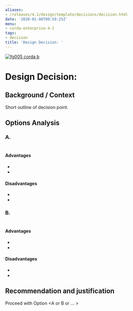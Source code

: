 ```yaml
---
aliases:
- /releases/4.1/design/template/decisions/decision.html
date: '2020-01-08T09:59:25Z'
menu:
- corda-enterprise-4-1
tags:
- decision
title: 'Design Decision: '
---
```


[![fg005 corda b](https://www.corda.net/wp-content/uploads/2016/11/fg005_corda_b.png "fg005 corda b")](https://www.corda.net/wp-content/uploads/2016/11/fg005_corda_b.png)


# Design Decision: <Description heading>


## Background / Context

Short outline of decision point.


## Options Analysis


### A. <Option summary>


#### Advantages


* ​
* ​


#### Disadvantages


* ​
* ​


### B. <Option summary>


#### Advantages


* ​
* ​


#### Disadvantages


* ​
* ​


## Recommendation and justification

Proceed with Option <A or B or … >

